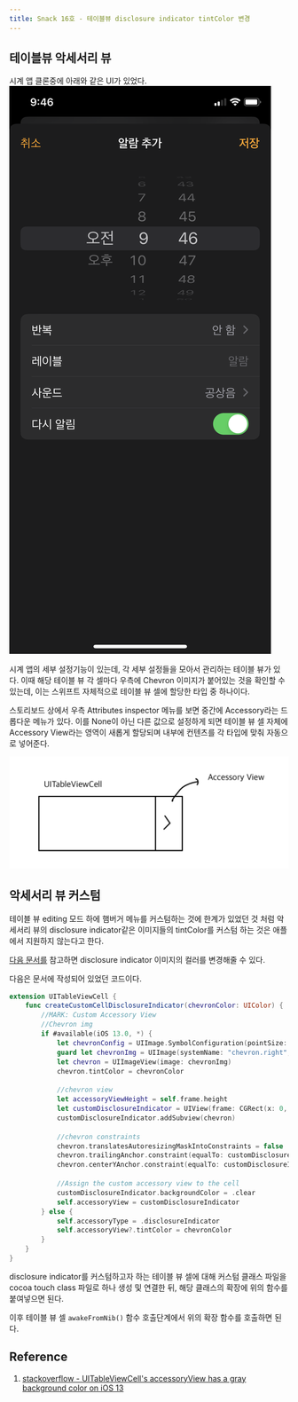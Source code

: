 ```yaml
---
title: Snack 16호 - 테이블뷰 disclosure indicator tintColor 변경
---
```


## 테이블뷰 악세서리 뷰

시계 앱 클론중에 아래와 같은 UI가 있었다.
![setting](../.vuepress/assets/snack/setting.png)

시계 앱의 세부 설정기능이 있는데, 각 세부 설정들을 모아서 관리하는 테이블 뷰가 있다. 이때 해당 테이블 뷰 각 셀마다 우측에 Chevron 이미지가 붙어있는 것을 확인할 수 있는데, 이는 스위프트 자체적으로 테이블 뷰 셀에 할당한 타입 중 하나이다.

스토리보드 상에서 우측 Attributes inspector 메뉴를 보면 중간에 Accessory라는 드롭다운 메뉴가 있다. 이를 None이 아닌 다른 값으로 설정하게 되면 테이블 뷰 셀 자체에 Accessory View라는 영역이 새롭게 할당되며 내부에 컨텐츠를 각 타입에 맞춰 자동으로 넣어준다.

![acc](../.vuepress/assets/snack/accessory.jpg)

## 악세서리 뷰 커스텀

테이블 뷰 editing 모드 하에 햄버거 메뉴를 커스텀하는 것에 한계가 있었던 것 처럼 악세서리 뷰의 disclosure indicator같은 이미지들의 tintColor를 커스텀 하는 것은 애플에서 지원하지 않는다고 한다.

[다음 문서를](https://stackoverflow.com/questions/58023245/uitableviewcells-accessoryview-has-a-gray-background-color-on-ios-13) 참고하면 disclosure indicator 이미지의 컬러를 변경해줄 수 있다.

다음은 문서에 작성되어 있었던 코드이다.

```swift
extension UITableViewCell {
    func createCustomCellDisclosureIndicator(chevronColor: UIColor) {
        //MARK: Custom Accessory View
        //Chevron img
        if #available(iOS 13.0, *) {
            let chevronConfig = UIImage.SymbolConfiguration(pointSize: 14, weight: .medium)
            guard let chevronImg = UIImage(systemName: "chevron.right", withConfiguration: chevronConfig)?.withTintColor(chevronColor, renderingMode: .alwaysTemplate) else { return }
            let chevron = UIImageView(image: chevronImg)
            chevron.tintColor = chevronColor

            //chevron view
            let accessoryViewHeight = self.frame.height
            let customDisclosureIndicator = UIView(frame: CGRect(x: 0, y: 0, width: 15, height: accessoryViewHeight))
            customDisclosureIndicator.addSubview(chevron)

            //chevron constraints
            chevron.translatesAutoresizingMaskIntoConstraints = false
            chevron.trailingAnchor.constraint(equalTo: customDisclosureIndicator.trailingAnchor,constant: 0).isActive = true
            chevron.centerYAnchor.constraint(equalTo: customDisclosureIndicator.centerYAnchor).isActive = true

            //Assign the custom accessory view to the cell
            customDisclosureIndicator.backgroundColor = .clear
            self.accessoryView = customDisclosureIndicator
        } else {
            self.accessoryType = .disclosureIndicator
            self.accessoryView?.tintColor = chevronColor
        }
    }
}
```

disclosure indicator를 커스텀하고자 하는 테이블 뷰 셀에 대해 커스텀 클래스 파일을 cocoa touch class 파일로 하나 생성 및 연결한 뒤, 해당 클래스의 확장에 위의 함수를 붙여넣으면 된다.

이후 테이블 뷰 셀 `awakeFromNib()` 함수 호출단계에서 위의 확장 함수를 호출하면 된다.

## Reference

1. [stackoverflow - UITableViewCell's accessoryView has a gray background color on iOS 13](https://stackoverflow.com/questions/58023245/uitableviewcells-accessoryview-has-a-gray-background-color-on-ios-13)
